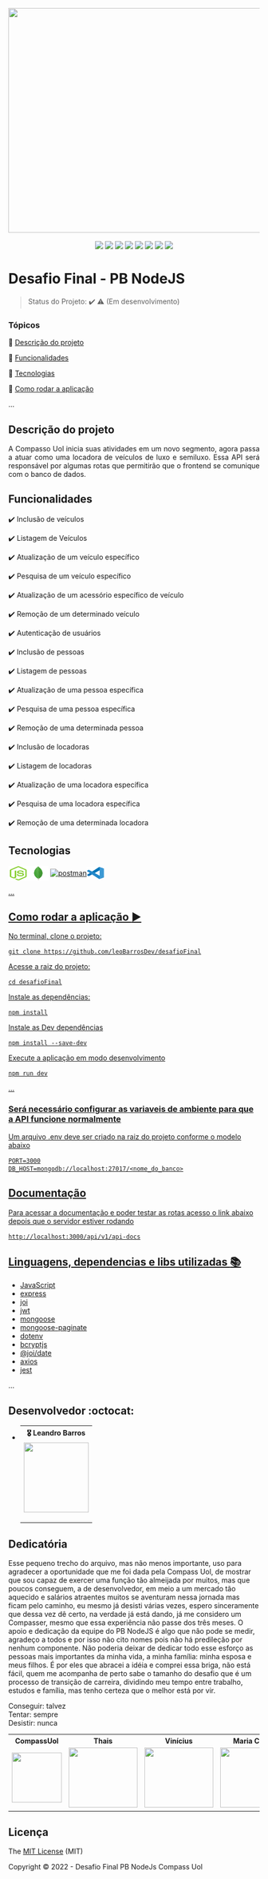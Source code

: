 <p align="center">

<img height="450" width="1000" src="https://user-images.githubusercontent.com/56005421/152711042-47d59143-08b7-47e6-b4bf-b1959a66b5e4.jpeg">

</p>

<p align="center">
  <img src="https://img.shields.io/badge/JavaScript-F7DF1E?style=for-the-badge&logo=javascript&logoColor=black"/>
  <img src="https://img.shields.io/badge/MongoDB-4EA94B?style=for-the-badge&logo=mongodb&logoColor=white"/>
  <img src="https://img.shields.io/badge/GitHub-100000?style=for-the-badge&logo=github&logoColor=white"/>
  <img src="https://img.shields.io/badge/Windows-0078D6?style=for-the-badge&logo=windows&logoColor=white"/>
  <img src="https://img.shields.io/badge/Node.js-43853D?style=for-the-badge&logo=node.js&logoColor=white"/>
  <img src="https://img.shields.io/badge/Markdown-000000?style=for-the-badge&logo=markdown&logoColor=white"/>
  <img src="https://img.shields.io/badge/Express.js-404D59?style=for-the-badge"/>
  <img src="https://img.shields.io/badge/Visual%20Studio%20Code-0078d7.svg?style=for-the-badge&logo=visual-studio-code&logoColor=white"/>
</p>

<h1>Desafio Final - PB NodeJS</h1> 



> Status do Projeto: :heavy_check_mark: :warning: (Em desenvolvimento)

### Tópicos 

:small_blue_diamond: [Descrição do projeto](#descrição-do-projeto)

:small_blue_diamond: [Funcionalidades](#funcionalidades)

:small_blue_diamond: [Tecnologias](#tecnologias)

:small_blue_diamond: [Como rodar a aplicação](#como-rodar-a-aplicação-arrow_forward)

... 

## Descrição do projeto 

<p align="justify">
  A Compasso Uol inicia suas atividades em um novo segmento, agora passa a atuar como uma locadora de veículos de luxo e semiluxo.
Essa API será responsável por algumas rotas que permitirão que o frontend se comunique com o banco de dados. 
</p>

## Funcionalidades

:heavy_check_mark: Inclusão de veículos

:heavy_check_mark: Listagem de Veículos  

:heavy_check_mark: Atualização de um veículo específico  

:heavy_check_mark: Pesquisa de um veículo específico 

:heavy_check_mark: Atualização de um acessório específico de veículo

:heavy_check_mark: Remoção de um determinado veículo

:heavy_check_mark: Autenticação de usuários

:heavy_check_mark: Inclusão de pessoas

:heavy_check_mark: Listagem de pessoas  

:heavy_check_mark: Atualização de uma pessoa específica  

:heavy_check_mark: Pesquisa de uma pessoa específica  

:heavy_check_mark: Remoção de uma determinada pessoa

:heavy_check_mark: Inclusão de locadoras

:heavy_check_mark: Listagem de locadoras  

:heavy_check_mark: Atualização de uma locadora específica  

:heavy_check_mark: Pesquisa de uma locadora específica  

:heavy_check_mark: Remoção de uma determinada locadora



## Tecnologias

<a href="https://nodejs.org/pt-br/download/" target="_blank"><img align="center" alt="nodeJs" height="30" width="40" src="https://raw.githubusercontent.com/devicons/devicon/2ae2a900d2f041da66e950e4d48052658d850630/icons/nodejs/nodejs-original.svg"></a><a href="https://www.mongodb.com/try/download/community" target="_blank"><img align="center" alt="mongo" height="30" width="40" src="https://github.com/devicons/devicon/blob/master/icons/mongodb/mongodb-original.svg"></a>
<a href="https://www.postman.com/downloads/" target="_blank"><img align="center" alt="postman" height="30" width="30" src="https://user-images.githubusercontent.com/82064724/147416090-89b4e7a3-2b78-417a-a154-f47940d23e38.png"><a href="https://code.visualstudio.com/download" target="_blank"><img align="center" alt="VsCode" height="25" width="35" src="https://github.com/devicons/devicon/blob/master/icons/vscode/vscode-original.svg"></a>
<a href="https://nodejs.org/pt-br/download/" target="_blank"><br>



...


## Como rodar a aplicação :arrow_forward:

No terminal, clone o projeto: 
```
git clone https://github.com/leoBarrosDev/desafioFinal
```
Acesse a raiz do projeto:
```
cd desafioFinal
```
Instale as dependências:
```
npm install
```
Instale as Dev dependências
```
npm install --save-dev
```
Execute a aplicação em modo desenvolvimento
```
npm run dev
```



... 


### Será necessário configurar as variaveis de ambiente para que a API funcione normalmente

Um arquivo .env deve ser criado na raiz do projeto conforme o modelo abaixo
```
PORT=3000
DB_HOST=mongodb://localhost:27017/<nome_do_banco>
```

## Documentação
  
  Para acessar a documentação e poder testar as rotas acesso o link abaixo depois que o servidor estiver rodando
  
  ```
  http://localhost:3000/api/v1/api-docs
  ```
  
  
## Linguagens, dependencias e libs utilizadas :books:

- [JavaScript](https://www.javascript.com/)
- [express](https://expressjs.com/pt-br/)
- [joi](https://www.npmjs.com/package/joi)
- [jwt](https://jwt.io/)
- [mongoose](https://mongoosejs.com/docs/api.html)
- [mongoose-paginate](https://www.npmjs.com/package/mongoose-paginate)
- [dotenv](https://www.npmjs.com/package/dotenv)
- [bcryptjs](https://www.npmjs.com/package/bcryptjs)
- [@joi/date](https://www.npmjs.com/package/@joi/date)
- [axios](https://www.npmjs.com/package/axios)
- [jest](https://www.npmjs.com/package/jest)

...

## Desenvolvedor :octocat:

  <div align=left>
 
- <table>
  <tr align=center>
    <th><strong> 🎖 Leandro Barros  </strong></th>
  </tr>
   <td>
      <a href="https://github.com/leoBarrosDev">
        <img width="130" height="140" src="https://user-images.githubusercontent.com/56005421/152710724-321a8d23-69d9-41a4-90f4-14fc76867878.jpg"> 
        <p align="left">
</p></a>
    </td>
  </tr>
</table>
</div>
 
<div align=left>
  
  
## Dedicatória
  
  Esse pequeno trecho do arquivo, mas não menos importante, uso para agradecer a oportunidade que me foi dada pela Compass Uol, de mostrar que sou capaz de exercer uma função tão almeijada por muitos, mas que poucos conseguem, a de desenvolvedor, em meio a um mercado tão aquecido e salários atraentes muitos se aventuram nessa jornada mas ficam pelo caminho, eu mesmo já desisti várias vezes, espero sinceramente que dessa vez dê certo, na verdade já está dando, já me considero um Compasser, mesmo que essa experiência não passe dos três meses. O apoio e dedicação da equipe do PB NodeJS é algo que não pode se medir, agradeço a todos e por isso não cito nomes pois não há predileção por nenhum componente. Não poderia deixar de dedicar todo esse esforço as pessoas mais importantes da minha vida, a minha família: minha esposa e meus filhos. É por eles que abracei a idéia e comprei essa briga, não está fácil, quem me acompanha de perto sabe o tamanho do desafio que é um processo de transição de carreira, dividindo meu tempo entre trabalho, estudos e família, mas tenho certeza que o melhor está por vir. 

Conseguir: talvez <br>
Tentar: sempre <br>
Desistir: nunca  <br>
  
  <div align=left style="width:100%">
<table>
  <tr align=center>
    <th>CompassUol</th>
    <th>Thais</th>
    <th>Vinícius</th>
    <th>Maria Clara</th>
    <th>Isabel</th>
    </tr>
  <td>
      <a href="https://compass.uol/">
        <img width="100" height="100" src="https://user-images.githubusercontent.com/56005421/152708030-773b2973-5f36-4a5e-98e6-d3819f13c098.png">
      </a>
    </td>
    <td>
      <a href="https://www.facebook.com/profile.php?id=100007931478680&__cft__[0]=AZXFOYbRGGhFkGqerZkt9D1xb-TxciM3TQhQYaoqH_8qeSjZcHD_FzbwgGWHnmNGXV87QbyblTY2VgELHTbDcBfmOQmT7VFNXZf0M3Me6jZCXnIe4YBZ653ximMe4ZuptjY&__tn__=-UC%2CP-R">
       <img width="138" height="120" src="https://user-images.githubusercontent.com/56005421/152709492-2490e0de-8e17-43f9-b40a-7f8167127e03.jpeg">
      </a>
    </td>
  <td>
       <img width="138" height="120" src="https://user-images.githubusercontent.com/56005421/152710031-8c9a5f63-563f-4b83-990d-d5ebda1fcfaf.jpeg">
      </a>
    </td>
   <td>
       <img width="130" height="120" src="https://user-images.githubusercontent.com/56005421/152709976-d29b84cd-c6d1-43c0-89b5-cd1099d1d6b9.jpeg">
      </a>
    </td>
  <td>
       <img width="110" height="120" src="https://user-images.githubusercontent.com/56005421/152709864-73149c8a-daa8-410b-90e5-fe2717da83a5.jpeg">
      </a>
    </td>
  </tr>
</table>
 
</div>


## Licença 

The [MIT License](./LICENSE) (MIT)

Copyright :copyright: 2022 - Desafio Final PB NodeJs Compass Uol
  
  
 

